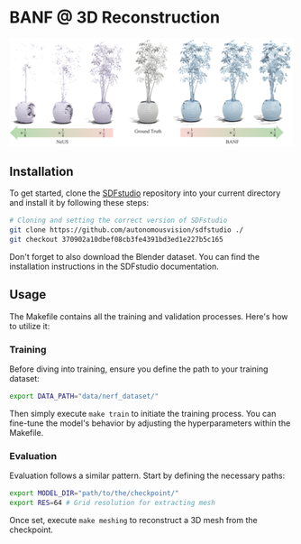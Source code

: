 # BANF @ 3D Reconstruction
<img src="banf/teaser.png" width="750">

## Installation
To get started, clone the [SDFstudio](https://github.com/autonomousvision/sdfstudio) repository into your current directory and install it by following these steps:

```bash
# Cloning and setting the correct version of SDFstudio
git clone https://github.com/autonomousvision/sdfstudio ./
git checkout 370902a10dbef08cb3fe4391bd3ed1e227b5c165
```

Don't forget to also download the Blender dataset. You can find the installation instructions in the SDFstudio documentation.

## Usage
The Makefile contains all the training and validation processes. Here's how to utilize it:

### Training
Before diving into training, ensure you define the path to your training dataset:

```bash
export DATA_PATH="data/nerf_dataset/"
```

Then simply execute `make train` to initiate the training process. You can fine-tune the model's behavior by adjusting the hyperparameters within the Makefile.

### Evaluation
Evaluation follows a similar pattern. Start by defining the necessary paths:

```bash
export MODEL_DIR="path/to/the/checkpoint/"
export RES=64 # Grid resolution for extracting mesh
```

Once set, execute `make meshing` to reconstruct a 3D mesh from the checkpoint.
